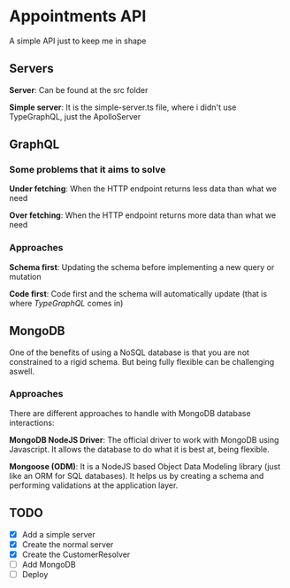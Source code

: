 # Appointments API

A simple API just to keep me in shape

## Servers

**Server**: Can be found at the src folder

**Simple server**: It is the simple-server.ts file, where i didn't use TypeGraphQL, just the ApolloServer

## GraphQL

### Some problems that it aims to solve

**Under fetching**: When the HTTP endpoint returns less data than what we need

**Over fetching**: When the HTTP endpoint returns more data than what we need

### Approaches

**Schema first**: Updating the schema before implementing a new query or mutation

**Code first**: Code first and the schema will automatically update (that is where *TypeGraphQL* comes in)

## MongoDB

One of the benefits of using a NoSQL database is that you are not constrained to a rigid schema. But being fully flexible can be challenging aswell.

### Approaches

There are different approaches to handle with MongoDB database interactions:

**MongoDB NodeJS Driver**: The official driver to work with MongoDB using Javascript. It allows the database to do what it is best at, being flexible.

**Mongoose (ODM)**: It is a NodeJS based Object Data Modeling library (just like an ORM for SQL databases). It helps us by creating a schema and performing validations at the application layer.

## TODO
- [x] Add a simple server
- [x] Create the normal server
- [x] Create the CustomerResolver
- [ ] Add MongoDB
- [ ] Deploy
